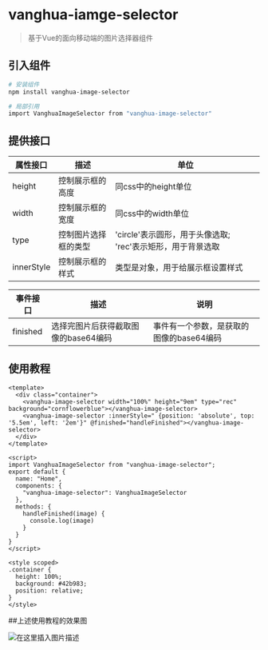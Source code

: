 # vanghua-iamge-selector

> 基于Vue的面向移动端的图片选择器组件

## 引入组件

``` bash
# 安装组件
npm install vanghua-image-selector

# 局部引用
import VanghuaImageSelector from "vanghua-image-selector"
```

## 提供接口
|  属性接口   | 描述  | 单位 |
|  ----  | ----  | ---- |
| height  | 控制展示框的高度 | 同css中的height单位 |
| width  | 控制展示框的宽度 | 同css中的width单位 |
| type | 控制图片选择框的类型 | 'circle'表示圆形，用于头像选取; 'rec'表示矩形，用于背景选取|
| innerStyle | 控制展示框的样式 | 类型是对象，用于给展示框设置样式 |

|  事件接口   | 描述  | 说明 |
|  ----  | ----  | ---- |
|finished|选择完图片后获得截取图像的base64编码| 事件有一个参数，是获取的图像的base64编码 |
## 使用教程

```vue
<template>
  <div class="container">
    <vanghua-image-selector width="100%" height="9em" type="rec" background="cornflowerblue"></vanghua-image-selector>
    <vanghua-image-selector :innerStyle=" {position: 'absolute', top: '5.5em', left: '2em'}" @finished="handleFinished"></vanghua-image-selector>
  </div>
</template>

<script>
import VanghuaImageSelector from "vanghua-image-selector";
export default {
  name: "Home",
  components: {
    "vanghua-image-selector": VanghuaImageSelector
  },
  methods: {
    handleFinished(image) {
      console.log(image)
    }
  }
}
</script>

<style scoped>
.container {
  height: 100%;
  background: #42b983;
  position: relative;
}
</style>
```

##上述使用教程的效果图

![在这里插入图片描述](https://img-blog.csdnimg.cn/a34e784f04114749b9697a4a821de1d6.png?x-oss-process=image/watermark,type_ZHJvaWRzYW5zZmFsbGJhY2s,shadow_50,text_Q1NETiBAVmFuZ2h1YQ==,size_13,color_FFFFFF,t_70,g_se,x_16#pic_center)
